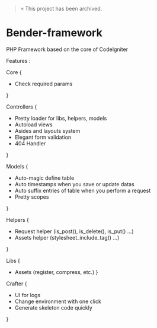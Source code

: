 > :skull: This project has been archived.

Bender-framework
================

PHP Framework based on the core of CodeIgniter

Features : 

Core {

  - Check required params

}

Controllers {
  
  - Pretty loader for libs, helpers, models
  - Autoload views
  - Asides and layouts system
  - Elegant form validation
  - 404 Handler
  
}

Models {

  - Auto-magic define table
  - Auto timestamps when you save or update datas
  - Auto suffix entries of table when you perform a request
  - Pretty scopes

}

Helpers {

  - Request helper (is_post(), is_delete(), is_put() ...)
  - Assets helper (stylesheet_include_tag() ...)

}

Libs {
  
  - Assets (register, compress, etc.)
}

Crafter {

  - UI for logs
  - Change environment with one click
  - Generate skeleton code quickly

}
